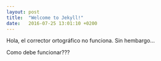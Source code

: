 ```yaml
---
layout: post
title:  "Welcome to Jekyll!"
date:   2016-07-25 13:01:10 +0200
---
```


Hola, el corrector ortográfico no funciona. Sin hembargo...

Como debe funcionar???